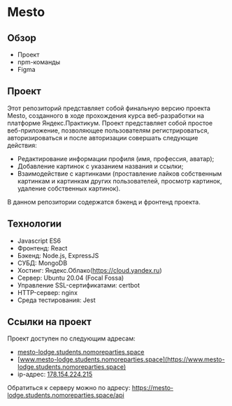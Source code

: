 # Mesto 
 
## Обзор 
 
* Проект 
* npm-команды 
* Figma 
 
## Проект 
 
Этот репозиторий представляет собой финальную версию проекта Mesto, созданного в ходе прохождения курса веб-разработки на платформе Яндекс.Практикум. Проект представляет собой простое веб-приложение, позволяющее пользователям регистрироваться, авторизироваться и после авторизации совершать следующие действия: 
 
* Редактирование информации профиля (имя, профессия, аватар); 
* Добавление картинок с указанием названия и ссылки; 
* Взаимодействие с картинками (проставление лайков собственным картинкам и картинкам других пользователей, просмотр картинок, удаление собственных картинок). 
 
В данном репозитории содержатся бэкенд и фронтенд проекта. 
 
## Технологии 
 
* Javascript ES6 
* Фронтенд: React  
* Бэкенд: Node.js, ExpressJS 
* СУБД: MongoDB 
* Хостинг: Яндекс.Облако(https://cloud.yandex.ru)
* Сервер: Ubuntu 20.04 (Focal Fossa) 
* Управление SSL-сертификатами: certbot 
* HTTP-сервер: nginx 
* Среда тестирования: Jest 
 
## Ссылки на проект 
 
Проект доступен по следующим адресам: 
* [mesto-lodge.students.nomoreparties.space](https://mesto-lodge.students.nomoreparties.space) 
* [www.mesto-lodge.students.nomoreparties.space](https://www.mesto-lodge.students.nomoreparties.space) 
* ip-адрес: [178.154.224.215](http://178.154.224.215)

Обратиться к серверу можно по адресу: https://mesto-lodge.students.nomoreparties.space/api
